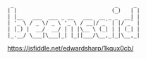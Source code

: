 ```
 _                                _     _ 
| |                              (_)   | |
| |__   ___  ___ _ __   ___  __ _ _  __| |
| '_ \ / _ \/ _ \ '_ \ / __|/ _` | |/ _` |
| |_) |  __/  __/ | | |\__ \ (_| | | (_| |
|_.__/ \___|\___|_| |_||___/\__,_|_|\__,_|
```

https://jsfiddle.net/edwardsharp/1kqux0cb/


